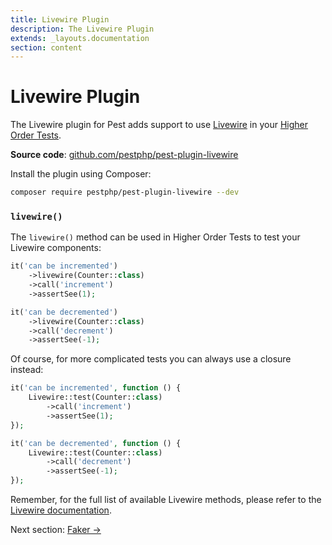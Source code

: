 ```yaml
---
title: Livewire Plugin
description: The Livewire Plugin
extends: _layouts.documentation
section: content
---
```


# Livewire Plugin

The Livewire plugin for Pest adds support to use [Livewire](https://laravel-livewire.com/) in your [Higher Order Tests](/docs/higher-order-tests).

**Source code**: [github.com/pestphp/pest-plugin-livewire](https://github.com/pestphp/pest-plugin-livewire)

Install the plugin using Composer:
```bash
composer require pestphp/pest-plugin-livewire --dev
```

### `livewire()`

The `livewire()` method can be used in Higher Order Tests to test your Livewire components:
```php
it('can be incremented')
    ->livewire(Counter::class)
    ->call('increment')
    ->assertSee(1);

it('can be decremented')
    ->livewire(Counter::class)
    ->call('decrement')
    ->assertSee(-1);
```

Of course, for more complicated tests you can always use a closure instead:
```php
it('can be incremented', function () {
    Livewire::test(Counter::class)
        ->call('increment')
        ->assertSee(1);
});

it('can be decremented', function () {
    Livewire::test(Counter::class)
        ->call('decrement')
        ->assertSee(-1);
});
```

Remember, for the full list of available Livewire methods, please refer to the [Livewire documentation](https://laravel-livewire.com/docs/testing).

Next section: [Faker →](/docs/plugins/faker)
